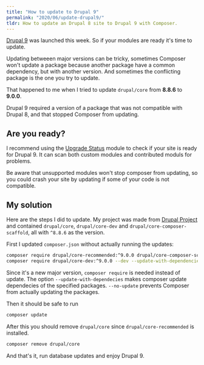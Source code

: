 ```yaml
---
title: "How to update to Drupal 9"
permalink: "2020/06/update-drupal9/"
tldr: How to update an Drupal 8 site to Drupal 9 with Composer.
---
```

[Drupal 9](https://www.drupal.org/project/drupal/ "Drupal 9 on drupal.org") was launched this week. So if your modules are ready it's time to update.

Updating betweeen major versions can be tricky, sometimes Composer won't update a package because another package have a common dependency, but with another version.
And sometimes the conflicting package is the one you try to update.

That happened to me when I tried to update `drupal/core` from **8.8.6** to **9.0.0**.

Drupal 9 required a version of a package that was not compatible with Drupal 8, and that stopped Composer from updating.

## Are you ready?

I recommend using the [Upgrade Status](https://www.drupal.org/project/upgrade_status "Upgrade Status on drupal.org") module to check if your site is ready for Drupal 9. It can scan both custom modules and contributed moduls for problems. 

Be aware that unsupported modules won't stop composer from updating, so you could crash your site by updating if some of your code is not compatible.

## My solution

Here are the steps I did to update. My project was made from [Drupal Project](https://github.com/drupal-composer/drupal-project/ "drupal-project on github.com") and contained `drupal/core`, `drupal/core-dev` and `drupal/core-composer-scaffold`, all with `^8.8.6` as the version.

First I updated `composer.json` without actually running the updates:

``` bash
composer require drupal/core-recommended:^9.0.0 drupal/core-composer-scaffold:^9.0.0 drupal/core:^9.0.0  --update-with-dependencies --no-update
composer require drupal/core-dev:^9.0.0 --dev --update-with-dependencies --no-update
```

Since it's a new major version, `composer require` is needed instead of update. The option `--update-with-dependecies` makes composer update dependecies of the specified packages. `--no-update` prevents Composer from actually updating the packages.

Then it should be safe to run 

``` bash
composer update
````

After this you should remove `drupal/core` since `drupal/core-recommended` is installed.

``` bash
composer remove drupal/core
```

And that's it, run database updates and enjoy Drupal 9.